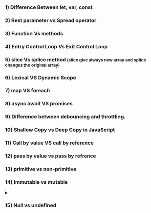 ### 1) Difference Between let, var, const
### 2) Rest parameter vs Spread operator 
### 3) Function Vs methods
### 4) Entry Control Loop Vs Exit Control Loop
### 5) slice Vs splice method <small>  (slice give always new array and splice changes the original array) </small>
### 6) Lexical VS Dynamic Scope
### 7) map VS foreach
### 8) async await VS promises 
### 9) Difference between debouncing and throttling.
### 10) Shallow Copy vs Deep Copy in JavaScript
### 11) Call by value VS call by reference
### 12) pass by value vs pass by refrence 
### 13) primitive vs non-primitive 
### 14) Immutable vs mutable  
<details>
<summary>  <h3> 15) Null vs undefined </h3>    </summary>
  <small>
<strong> Undefined: </strong>   It means a variable has been declared but hasn't been assigned a value yet. Essentially, it represents the absence of any value. It's like an empty container that hasn't been filled yet.
If you declare a variable x but don't assign any value to it, its value will be undefined.
let  x;  
console.log(x); // output : undefined

<strong>Null: </strong> It's explicitly assigned by a programmer to represent an empty or non-existent value. It's like saying "there is nothing here on purpose."
For example:

If you assign null to a variable y, you're explicitly saying that y has no value.
let  y = null;
console.log(y); // output: null
  </small>
</details>
